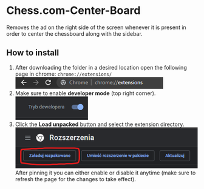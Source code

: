 # Chess.com-Center-Board
Removes the ad on the right side of the screen whenever it is present in order to center the chessboard along with the sidebar.

## How to install
1. After downloading the folder in a desired location open the following page in chrome:
`chrome://extensions/`
![First step](readme-img/screen1.png)
2. Make sure to enable **developer mode** (top right corner).
![Second step](readme-img/screen2.png)
3. Click the **Load unpacked** button and select the extension directory.
![Third step](readme-img/screen3.png)
After pinning it you can either enable or disable it anytime (make sure to refresh the page for the changes to take effect).